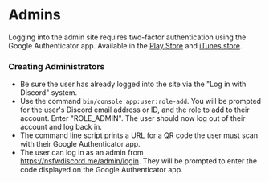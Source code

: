 Admins
======
Logging into the admin site requires two-factor authentication using the Google Authenticator app. Available in the [Play Store](https://play.google.com/store/apps/details?id=com.google.android.apps.authenticator2&hl=en_US) and [iTunes store](https://itunes.apple.com/us/app/google-authenticator/id388497605?mt=8).

### Creating Administrators

* Be sure the user has already logged into the site via the "Log in with Discord" system.
* Use the command `bin/console app:user:role-add`. You will be prompted for the user's Discord email address or ID, and the role to add to their account. Enter "ROLE_ADMIN". The user should now log out of their account and log back in.
* The command line script prints a URL for a QR code the user must scan with their Google Authenticator app.
* The user can log in as an admin from https://nsfwdiscord.me/admin/login. They will be prompted to enter the code displayed on the Google Authenticator app.
